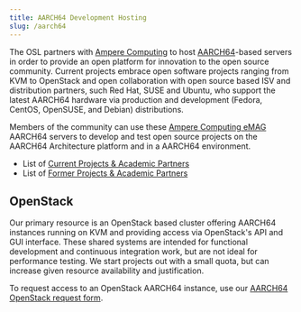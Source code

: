 ```yaml
---
title: AARCH64 Development Hosting
slug: /aarch64
---
```


The OSL partners with [Ampere Computing](http://amperecomputing.com/) to host 
[AARCH64](https://en.wikipedia.org/wiki/ARM_architecture#AArch64)-based servers in order to provide an open platform for
innovation to the open source community. Current projects embrace open software projects ranging from KVM to OpenStack
and open collaboration with open source based ISV and distribution partners, such Red Hat, SUSE and Ubuntu, who support
the latest AARCH64 hardware via production and development (Fedora, CentOS, OpenSUSE, and Debian) distributions.

Members of the community can use these [Ampere Computing eMAG](https://amperecomputing.com/wp-content/uploads/2019/04/Lenovo_ThinkSystem_HR350A_20190409.pdf) 
AARCH64 servers to develop and test open source projects on the AARCH64 Architecture platform and in a AARCH64 environment.

* List of [Current Projects & Academic Partners](/services/aarch64/current-projects)
* List of [Former Projects & Academic Partners](/services/aarch64/former-projects)

OpenStack
---------

Our primary resource is an OpenStack based cluster offering AARCH64 instances running on KVM and providing access via
OpenStack's API and GUI interface. These shared systems are intended for functional development and continuous
integration work, but are not ideal for performance testing. We start projects out with a small quota, but can increase
given resource availability and justification.

To request access to an OpenStack AARCH64 instance, use our [AARCH64 OpenStack request form](/services/aarch64/request_hosting).